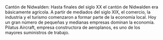 Cantón de Nidwalden: Hasta finales del siglo XX el cantón de Nidwalden era básicamente agrícola. A partir de mediados del siglo XIX, el comercio, la industria y el turismo comenzaron a formar parte de la economía local. Hoy un gran número de pequeñas y medianas empresas dominan la economía. Pilatus Aircraft, empresa constructora de aeroplanos, es uno de los mayores suministros de trabajo.
